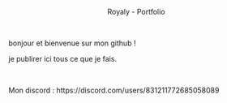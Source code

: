 <p align="center">Royaly - Portfolio</p>

<br>

<p>bonjour et bienvenue sur mon github !</p>
<p>je publirer ici tous ce que je fais.</p>

<br>

<p>Mon discord : https://discord.com/users/831211772685058089</p>
